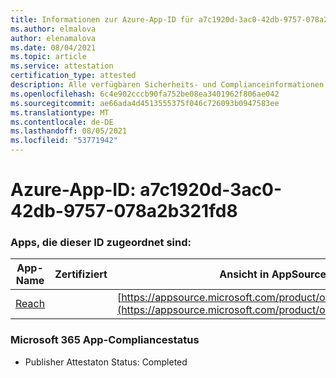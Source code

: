 ```yaml
---
title: Informationen zur Azure-App-ID für a7c1920d-3ac0-42db-9757-078a2b321fd8
ms.author: elmalova
author: elenamalova
ms.date: 08/04/2021
ms.topic: article
ms.service: attestation
certification_type: attested
description: Alle verfügbaren Sicherheits- und Complianceinformationen für a7c1920d-3ac0-42db-9757-078a2b321fd8.
ms.openlocfilehash: 6c4e902cccb90fa752be08ea3401962f806ae042
ms.sourcegitcommit: ae66ada4d4513555375f046c726093b0947583ee
ms.translationtype: MT
ms.contentlocale: de-DE
ms.lasthandoff: 08/05/2021
ms.locfileid: "53771942"
---
```

# <a name="azure-app-id-a7c1920d-3ac0-42db-9757-078a2b321fd8"></a>Azure-App-ID: a7c1920d-3ac0-42db-9757-078a2b321fd8


### <a name="apps-associated-with-this-id"></a>Apps, die dieser ID zugeordnet sind:
| **App-Name** | **Zertifiziert** | **Ansicht in AppSource** |
|--------------|---------------|-----------------------|
| [Reach](https://docs.microsoft.com/microsoft-365-app-certification/forward/WA200002045) |  | [https://appsource.microsoft.com/product/office/WA200002045](https://appsource.microsoft.com/product/office/WA200002045) |

### <a name="microsoft-365-app-compliance-status"></a>Microsoft 365 App-Compliancestatus
- Publisher Attestaton Status: Completed
